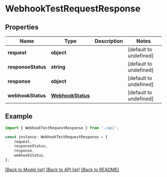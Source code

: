 # WebhookTestRequestResponse


## Properties

Name | Type | Description | Notes
------------ | ------------- | ------------- | -------------
**request** | **object** |  | [default to undefined]
**responseStatus** | **string** |  | [default to undefined]
**response** | **object** |  | [default to undefined]
**webhookStatus** | [**WebhookStatus**](WebhookStatus.md) |  | [default to undefined]

## Example

```typescript
import { WebhookTestRequestResponse } from './api';

const instance: WebhookTestRequestResponse = {
    request,
    responseStatus,
    response,
    webhookStatus,
};
```

[[Back to Model list]](../README.md#documentation-for-models) [[Back to API list]](../README.md#documentation-for-api-endpoints) [[Back to README]](../README.md)
